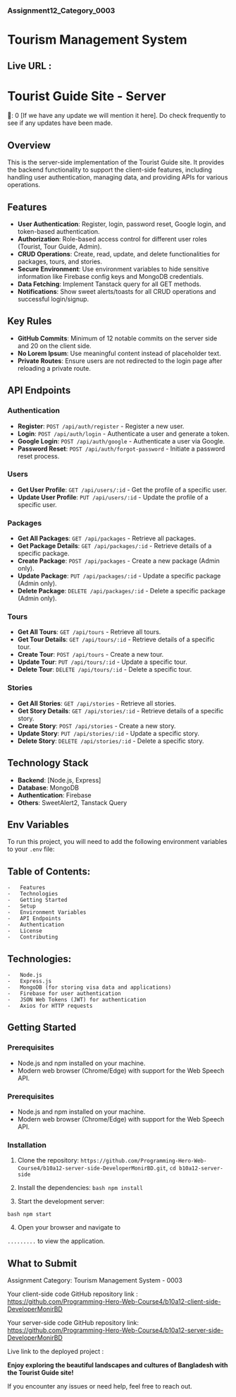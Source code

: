 ### Assignment12_Category_0003

# Tourism Management System

## Live URL :

# Tourist Guide Site - Server

🚩: 0 [If we have any update we will mention it here]. Do check frequently to see if any updates have been made.

## Overview

This is the server-side implementation of the Tourist Guide site. It provides the backend functionality to support the client-side features, including handling user authentication, managing data, and
providing APIs for various operations.

## Features

-   **User Authentication**: Register, login, password reset, Google login, and token-based authentication.
-   **Authorization**: Role-based access control for different user roles (Tourist, Tour Guide, Admin).
-   **CRUD Operations**: Create, read, update, and delete functionalities for packages, tours, and stories.
-   **Secure Environment**: Use environment variables to hide sensitive information like Firebase config keys and MongoDB credentials.
-   **Data Fetching**: Implement Tanstack query for all GET methods.
-   **Notifications**: Show sweet alerts/toasts for all CRUD operations and successful login/signup.

## Key Rules

-   **GitHub Commits**: Minimum of 12 notable commits on the server side and 20 on the client side.
-   **No Lorem Ipsum**: Use meaningful content instead of placeholder text.
-   **Private Routes**: Ensure users are not redirected to the login page after reloading a private route.

## API Endpoints

### Authentication

-   **Register**: `POST /api/auth/register` - Register a new user.
-   **Login**: `POST /api/auth/login` - Authenticate a user and generate a token.
-   **Google Login**: `POST /api/auth/google` - Authenticate a user via Google.
-   **Password Reset**: `POST /api/auth/forgot-password` - Initiate a password reset process.

### Users

-   **Get User Profile**: `GET /api/users/:id` - Get the profile of a specific user.
-   **Update User Profile**: `PUT /api/users/:id` - Update the profile of a specific user.

### Packages

-   **Get All Packages**: `GET /api/packages` - Retrieve all packages.
-   **Get Package Details**: `GET /api/packages/:id` - Retrieve details of a specific package.
-   **Create Package**: `POST /api/packages` - Create a new package (Admin only).
-   **Update Package**: `PUT /api/packages/:id` - Update a specific package (Admin only).
-   **Delete Package**: `DELETE /api/packages/:id` - Delete a specific package (Admin only).

### Tours

-   **Get All Tours**: `GET /api/tours` - Retrieve all tours.
-   **Get Tour Details**: `GET /api/tours/:id` - Retrieve details of a specific tour.
-   **Create Tour**: `POST /api/tours` - Create a new tour.
-   **Update Tour**: `PUT /api/tours/:id` - Update a specific tour.
-   **Delete Tour**: `DELETE /api/tours/:id` - Delete a specific tour.

### Stories

-   **Get All Stories**: `GET /api/stories` - Retrieve all stories.
-   **Get Story Details**: `GET /api/stories/:id` - Retrieve details of a specific story.
-   **Create Story**: `POST /api/stories` - Create a new story.
-   **Update Story**: `PUT /api/stories/:id` - Update a specific story.
-   **Delete Story**: `DELETE /api/stories/:id` - Delete a specific story.

## Technology Stack

-   **Backend**: [Node.js, Express]
-   **Database**: MongoDB
-   **Authentication**: Firebase
-   **Others**: SweetAlert2, Tanstack Query

## Env Variables

To run this project, you will need to add the following environment variables to your `.env` file:

## Table of Contents:

    -   Features
    -   Technologies
    -   Getting Started
    -   Setup
    -   Environment Variables
    -   API Endpoints
    -   Authentication
    -   License
    -   Contributing

## Technologies:

    -   Node.js
    -   Express.js
    -   MongoDB (for storing visa data and applications)
    -   Firebase for user authentication
    -   JSON Web Tokens (JWT) for authentication
    -   Axios for HTTP requests

## Getting Started

### Prerequisites

-   Node.js and npm installed on your machine.
-   Modern web browser (Chrome/Edge) with support for the Web Speech API.

### Prerequisites

-   Node.js and npm installed on your machine.
-   Modern web browser (Chrome/Edge) with support for the Web Speech API.

### Installation

1. Clone the repository: `https://github.com/Programming-Hero-Web-Course4/b10a12-server-side-DeveloperMonirBD.git`, `cd b10a12-server-side`

2. Install the dependencies: `bash npm install `

3. Start the development server:

`bash npm start `

4. Open your browser and navigate to

`.........` to view the application.

## What to Submit

Assignment Category: Tourism Management System - 0003

Your client-side code GitHub repository link : https://github.com/Programming-Hero-Web-Course4/b10a12-client-side-DeveloperMonirBD

Your server-side code GitHub repository link: https://github.com/Programming-Hero-Web-Course4/b10a12-server-side-DeveloperMonirBD

Live link to the deployed project :

**Enjoy exploring the beautiful landscapes and cultures of Bangladesh with the Tourist Guide site!**

If you encounter any issues or need help, feel free to reach out.
